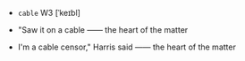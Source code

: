 - `cable` W3 [ˈkeɪbl]



-  "Saw it on a cable —— the heart of the matter

-  I'm a cable censor," Harris said —— the heart of the matter